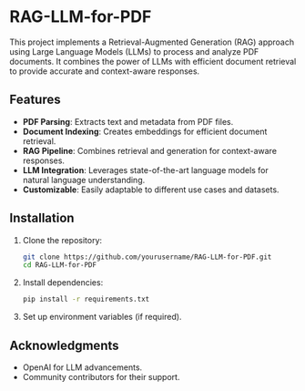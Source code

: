 # RAG-LLM-for-PDF

This project implements a Retrieval-Augmented Generation (RAG) approach using Large Language Models (LLMs) to process and analyze PDF documents. It combines the power of LLMs with efficient document retrieval to provide accurate and context-aware responses.

## Features

- **PDF Parsing**: Extracts text and metadata from PDF files.
- **Document Indexing**: Creates embeddings for efficient document retrieval.
- **RAG Pipeline**: Combines retrieval and generation for context-aware responses.
- **LLM Integration**: Leverages state-of-the-art language models for natural language understanding.
- **Customizable**: Easily adaptable to different use cases and datasets.

## Installation

1. Clone the repository:
    ```bash
    git clone https://github.com/yourusername/RAG-LLM-for-PDF.git
    cd RAG-LLM-for-PDF
    ```

2. Install dependencies:
    ```bash
    pip install -r requirements.txt
    ```

3. Set up environment variables (if required).

## Acknowledgments

- OpenAI for LLM advancements.
- Community contributors for their support.
